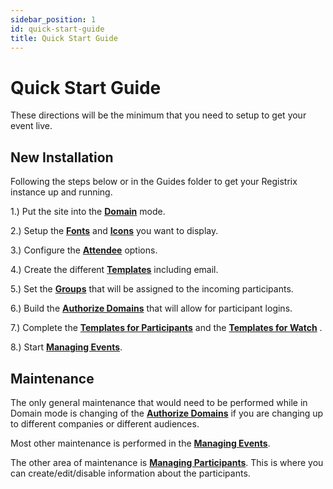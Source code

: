```yaml
---
sidebar_position: 1
id: quick-start-guide
title: Quick Start Guide
---
```


# Quick Start Guide

These directions will be the minimum that you need to setup to get your event live.

## New Installation

Following the steps below or in the Guides folder to get your Registrix instance up and running.

1.) Put the site into the **[Domain](guides/domain-customization)** mode.

2.) Setup the  **[Fonts](guides/brand-font)** and **[Icons](guides/brand-font#icons-menu-location)** you want to display.

3.) Configure the **[Attendee](guides/attendee-option)** options.

4.) Create the different **[Templates](guides/setup-templates)** including email.

5.) Set the **[Groups](guides/groups)** that will be assigned to the incoming participants.

6.) Build the  **[Authorize Domains](guides/domains)** that will allow for participant logins.

7.) Complete the **[Templates for Participants](/tutorial-templates/participant/design)** and the **[Templates for Watch](/tutorial-templates/watch/design)** .

8.) Start **[Managing Events](/tutorial-events/overview)**.

## Maintenance

The only general maintenance that would need to be performed while in Domain mode is changing of the **[Authorize Domains](guides/domains)** if you are changing up to different companies or different audiences.

Most other maintenance is performed in the **[Managing Events](/tutorial-events/overview)**.

The other area of maintenance is **[Managing Participants](/tutorial-participants/managing-participants/overview)**.  This is where you can create/edit/disable information about the participants.
